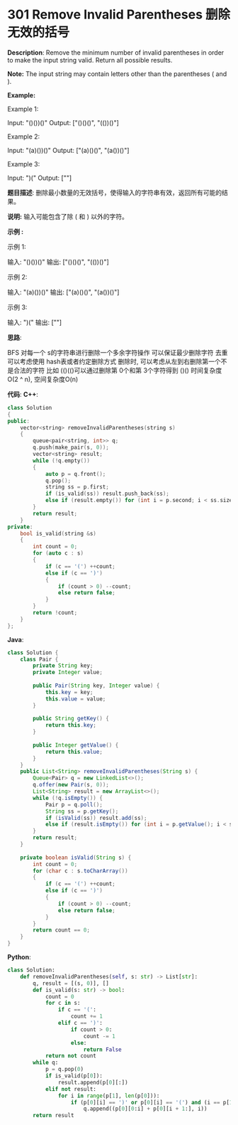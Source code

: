 # 301 Remove Invalid Parentheses 删除无效的括号

__Description__:
Remove the minimum number of invalid parentheses in order to make the input string valid. Return all possible results.

__Note:__
The input string may contain letters other than the parentheses ( and ).

__Example:__

Example 1:

Input: "()())()"
Output: ["()()()", "(())()"]

Example 2:

Input: "(a)())()"
Output: ["(a)()()", "(a())()"]

Example 3:

Input: ")("
Output: [""]

__题目描述__:
删除最小数量的无效括号，使得输入的字符串有效，返回所有可能的结果。

__说明:__
输入可能包含了除 ( 和 ) 以外的字符。

__示例 :__

示例 1:

输入: "()())()"
输出: ["()()()", "(())()"]

示例 2:

输入: "(a)())()"
输出: ["(a)()()", "(a())()"]

示例 3:

输入: ")("
输出: [""]

__思路__:

BFS
对每一个 s的字符串进行删除一个多余字符操作
可以保证最少删除字符
去重可以考虑使用 hash表或者约定删除方式
删除时, 可以考虑从左到右删除第一个不是合法的字符
比如 (()(()可以通过删除第 0个和第 3个字符得到 ()()
时间复杂度O(2 ^ n), 空间复杂度O(n)

__代码__:
__C++__:

```C++
class Solution 
{
public:
    vector<string> removeInvalidParentheses(string s) 
    {
        queue<pair<string, int>> q;
        q.push(make_pair(s, 0));
        vector<string> result;
        while (!q.empty()) 
        {
            auto p = q.front();
            q.pop();
            string ss = p.first;
            if (is_valid(ss)) result.push_back(ss);
            else if (result.empty()) for (int i = p.second; i < ss.size(); i++) if ((ss[i] == ')' or ss[i] == '(') and (i == p.second or ss[i] != ss[i - 1])) q.push(make_pair(ss.substr(0, i) + ss.substr(i + 1), i));
        }
        return result;
    }
private:
    bool is_valid(string &s)
    {
        int count = 0;
        for (auto c : s)
        {
            if (c == '(') ++count;
            else if (c == ')')
            {
                if (count > 0) --count;
                else return false;
            }
        }
        return !count;
    }
};
```

__Java__:

```Java
class Solution {
    class Pair {
        private String key;
        private Integer value;
        
        public Pair(String key, Integer value) {
            this.key = key;
            this.value = value;
        }
        
        public String getKey() {
            return this.key;
        }
        
        public Integer getValue() {
            return this.value;
        }
    }
    public List<String> removeInvalidParentheses(String s) {
        Queue<Pair> q = new LinkedList<>();
        q.offer(new Pair(s, 0));
        List<String> result = new ArrayList<>();
        while (!q.isEmpty()) {
            Pair p = q.poll();
            String ss = p.getKey();
            if (isValid(ss)) result.add(ss);
            else if (result.isEmpty()) for (int i = p.getValue(); i < ss.length(); i++) if ((ss.charAt(i) == ')' || ss.charAt(i) == '(') && (i == p.getValue() || ss.charAt(i) != ss.charAt(i - 1))) q.offer(new Pair(ss.substring(0, i) + ss.substring(i + 1), i));
        }
        return result;
    }
    
    private boolean isValid(String s) {
        int count = 0;
        for (char c : s.toCharArray())
        {
            if (c == '(') ++count;
            else if (c == ')')
            {
                if (count > 0) --count;
                else return false;
            }
        }
        return count == 0;
    }
}
```

__Python__:

```Python
class Solution:
    def removeInvalidParentheses(self, s: str) -> List[str]:
        q, result = [(s, 0)], []
        def is_valid(s: str) -> bool:
            count = 0
            for c in s:
                if c == '(':
                    count += 1
                elif c == ')':
                    if count > 0:
                        count -= 1
                    else:
                        return False
            return not count
        while q:
            p = q.pop(0)
            if is_valid(p[0]):
                result.append(p[0][:])
            elif not result:
                for i in range(p[1], len(p[0])):
                    if (p[0][i] == ')' or p[0][i] == '(') and (i == p[1] or p[0][i] != p[0][i - 1]):
                        q.append((p[0][0:i] + p[0][i + 1:], i))
        return result
```

